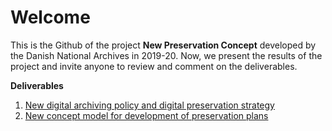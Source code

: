 # Welcome
This is the Github of the project **New Preservation Concept** developed by the Danish National Archives in 2019-20. Now, we present the results of the project and invite anyone to review and comment on the deliverables.

**Deliverables**
1. [New digital archiving policy and digital preservation strategy]()
2. [New concept model for development of preservation plans](https://github.com/Asbjoedt/DNA-New-Preservation-Concept-TEST/tree/main/Concept%20Model%20for%20Development%20of%20Preservation%20Plans)
